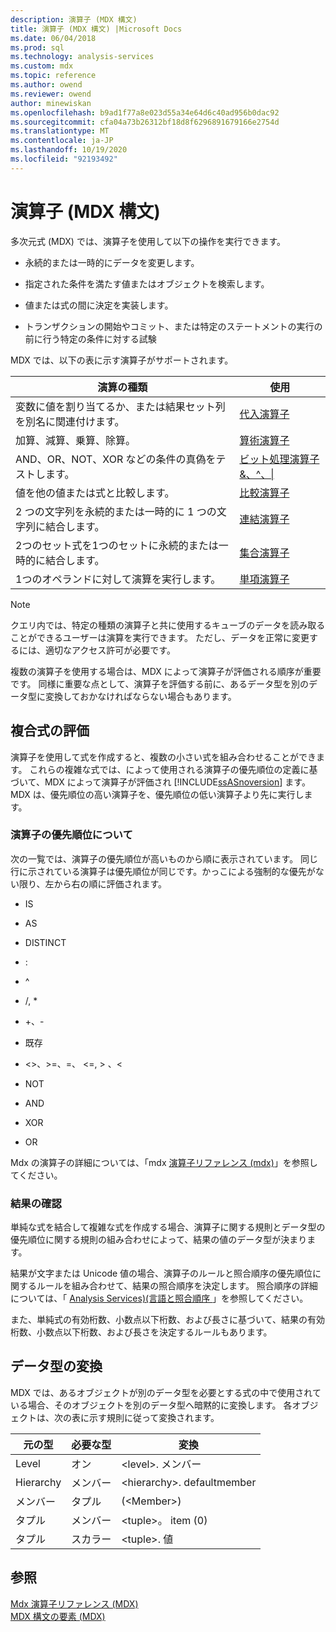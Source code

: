 ```yaml
---
description: 演算子 (MDX 構文)
title: 演算子 (MDX 構文) |Microsoft Docs
ms.date: 06/04/2018
ms.prod: sql
ms.technology: analysis-services
ms.custom: mdx
ms.topic: reference
ms.author: owend
ms.reviewer: owend
author: minewiskan
ms.openlocfilehash: b9ad1f77a8e023d55a34e64d6c40ad956b0dac92
ms.sourcegitcommit: cfa04a73b26312bf18d8f6296891679166e2754d
ms.translationtype: MT
ms.contentlocale: ja-JP
ms.lasthandoff: 10/19/2020
ms.locfileid: "92193492"
---
```

# <a name="operators-mdx-syntax"></a>演算子 (MDX 構文)


  多次元式 (MDX) では、演算子を使用して以下の操作を実行できます。  
  
-   永続的または一時的にデータを変更します。  
  
-   指定された条件を満たす値またはオブジェクトを検索します。  
  
-   値または式の間に決定を実装します。  
  
-   トランザクションの開始やコミット、または特定のステートメントの実行の前に行う特定の条件に対する試験  
  
 MDX では、以下の表に示す演算子がサポートされます。  
  
|演算の種類|使用|  
|---------------------------------------|---------|  
|変数に値を割り当てるか、または結果セット列を別名に関連付けます。|[代入演算子](../mdx/assignment-operators.md)|  
|加算、減算、乗算、除算。|[算術演算子](../mdx/arithmetic-operators.md)|  
|AND、OR、NOT、XOR などの条件の真偽をテストします。|[ビット処理演算子 &、^、&#124;](../mdx/bitwise-operators.md)|  
|値を他の値または式と比較します。|[比較演算子](../mdx/comparison-operators.md)|  
|2 つの文字列を永続的または一時的に 1 つの文字列に結合します。|[連結演算子](../mdx/concatenation-operators.md)|  
|2つのセット式を1つのセットに永続的または一時的に結合します。|[集合演算子](../mdx/set-operators.md)|  
|1つのオペランドに対して演算を実行します。|[単項演算子](../mdx/unary-operators.md)|  
  
> [!NOTE]  
>  クエリ内では、特定の種類の演算子と共に使用するキューブのデータを読み取ることができるユーザーは演算を実行できます。 ただし、データを正常に変更するには、適切なアクセス許可が必要です。  
  
 複数の演算子を使用する場合は、MDX によって演算子が評価される順序が重要です。 同様に重要な点として、演算子を評価する前に、あるデータ型を別のデータ型に変換しておかなければならない場合もあります。  
  
## <a name="evaluating-complex-expressions"></a>複合式の評価  
 演算子を使用して式を作成すると、複数の小さい式を組み合わせることができます。 これらの複雑な式では、によって使用される演算子の優先順位の定義に基づいて、MDX によって演算子が評価され [!INCLUDE[ssASnoversion](../includes/ssasnoversion-md.md)] ます。 MDX は、優先順位の高い演算子を、優先順位の低い演算子より先に実行します。  
  
### <a name="understanding-operator-precedence"></a>演算子の優先順位について  
 次の一覧では、演算子の優先順位が高いものから順に表示されています。 同じ行に示されている演算子は優先順位が同じです。かっこによる強制的な優先がない限り、左から右の順に評価されます。  
  
-   IS  
  
-   AS  
  
-   DISTINCT  
  
-   :  
  
-   ^  
  
-   /, *  
  
-   +、-  
  
-   既存  
  
-   <>、>=、=、 \<=, > 、<  
  
-   NOT  
  
-   AND  
  
-   XOR  
  
-   OR  
  
 Mdx の演算子の詳細については、「mdx [演算子リファレンス &#40;mdx&#41;](../mdx/mdx-operator-reference-mdx.md)」を参照してください。  
  
### <a name="determining-results"></a>結果の確認  
 単純な式を結合して複雑な式を作成する場合、演算子に関する規則とデータ型の優先順位に関する規則の組み合わせによって、結果の値のデータ型が決まります。  
  
 結果が文字または Unicode 値の場合、演算子のルールと照合順序の優先順位に関するルールを組み合わせて、結果の照合順序を決定します。 照合順序の詳細については、「 [Analysis Services&#41;&#40;言語と照合順序 ](/analysis-services/languages-and-collations-analysis-services)」を参照してください。  
  
 また、単純式の有効桁数、小数点以下桁数、および長さに基づいて、結果の有効桁数、小数点以下桁数、および長さを決定するルールもあります。  
  
## <a name="converting-data-types"></a>データ型の変換  
 MDX では、あるオブジェクトが別のデータ型を必要とする式の中で使用されている場合、そのオブジェクトを別のデータ型へ暗黙的に変換します。 各オブジェクトは、次の表に示す規則に従って変換されます。  
  
|元の型|必要な型|変換|  
|-------------------|-----------------|----------------|  
|Level|オン|\<level>. メンバー|  
|Hierarchy|メンバー|\<hierarchy>. defaultmember|  
|メンバー|タプル|(\<Member>)|  
|タプル|メンバー|\<tuple>。 item (0)|  
|タプル|スカラー|\<tuple>. 値|  
  
## <a name="see-also"></a>参照  
 [Mdx 演算子リファレンス &#40;MDX&#41;](../mdx/mdx-operator-reference-mdx.md)   
 [MDX 構文の要素 &#40;MDX&#41;](../mdx/mdx-syntax-elements-mdx.md)  
  
